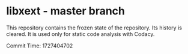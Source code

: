 # libxext - master branch

This repository contains the frozen state of the repository.
Its history is cleared. It is used only for static code
analysis with Codacy.

Commit Time: 1727404702